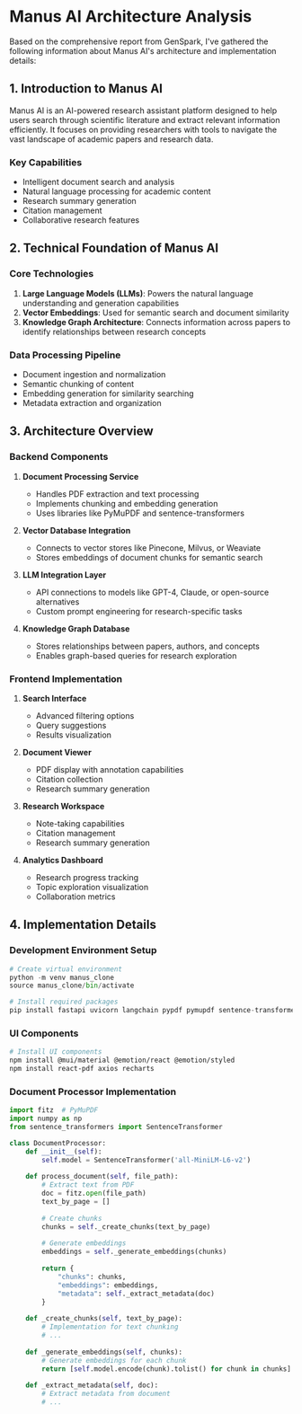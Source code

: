 # Manus AI Architecture Analysis

Based on the comprehensive report from GenSpark, I've gathered the following information about Manus AI's architecture and implementation details:

## 1. Introduction to Manus AI

Manus AI is an AI-powered research assistant platform designed to help users search through scientific literature and extract relevant information efficiently. It focuses on providing researchers with tools to navigate the vast landscape of academic papers and research data.

### Key Capabilities
- Intelligent document search and analysis
- Natural language processing for academic content
- Research summary generation
- Citation management
- Collaborative research features

## 2. Technical Foundation of Manus AI

### Core Technologies
1. **Large Language Models (LLMs)**: Powers the natural language understanding and generation capabilities
2. **Vector Embeddings**: Used for semantic search and document similarity
3. **Knowledge Graph Architecture**: Connects information across papers to identify relationships between research concepts

### Data Processing Pipeline
- Document ingestion and normalization
- Semantic chunking of content
- Embedding generation for similarity searching
- Metadata extraction and organization

## 3. Architecture Overview

### Backend Components
1. **Document Processing Service**
   - Handles PDF extraction and text processing
   - Implements chunking and embedding generation
   - Uses libraries like PyMuPDF and sentence-transformers

2. **Vector Database Integration**
   - Connects to vector stores like Pinecone, Milvus, or Weaviate
   - Stores embeddings of document chunks for semantic search

3. **LLM Integration Layer**
   - API connections to models like GPT-4, Claude, or open-source alternatives
   - Custom prompt engineering for research-specific tasks

4. **Knowledge Graph Database**
   - Stores relationships between papers, authors, and concepts
   - Enables graph-based queries for research exploration

### Frontend Implementation
1. **Search Interface**
   - Advanced filtering options
   - Query suggestions
   - Results visualization

2. **Document Viewer**
   - PDF display with annotation capabilities
   - Citation collection
   - Research summary generation

3. **Research Workspace**
   - Note-taking capabilities
   - Citation management
   - Research summary generation

4. **Analytics Dashboard**
   - Research progress tracking
   - Topic exploration visualization
   - Collaboration metrics

## 4. Implementation Details

### Development Environment Setup
```python
# Create virtual environment
python -m venv manus_clone
source manus_clone/bin/activate

# Install required packages
pip install fastapi uvicorn langchain pypdf pymupdf sentence-transformers neo4j
```

### UI Components
```bash
# Install UI components
npm install @mui/material @emotion/react @emotion/styled
npm install react-pdf axios recharts
```

### Document Processor Implementation
```python
import fitz  # PyMuPDF
import numpy as np
from sentence_transformers import SentenceTransformer

class DocumentProcessor:
    def __init__(self):
        self.model = SentenceTransformer('all-MiniLM-L6-v2')
        
    def process_document(self, file_path):
        # Extract text from PDF
        doc = fitz.open(file_path)
        text_by_page = []
        
        # Create chunks
        chunks = self._create_chunks(text_by_page)
        
        # Generate embeddings
        embeddings = self._generate_embeddings(chunks)
        
        return {
            "chunks": chunks,
            "embeddings": embeddings,
            "metadata": self._extract_metadata(doc)
        }
    
    def _create_chunks(self, text_by_page):
        # Implementation for text chunking
        # ...
        
    def _generate_embeddings(self, chunks):
        # Generate embeddings for each chunk
        return [self.model.encode(chunk).tolist() for chunk in chunks]
        
    def _extract_metadata(self, doc):
        # Extract metadata from document
        # ...
```

